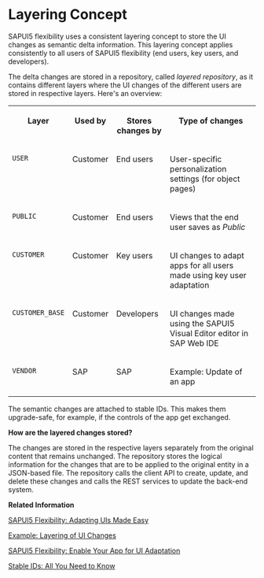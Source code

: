 <!-- loio9e6305746b8742f69faa55fae27ee220 -->

# Layering Concept

SAPUI5 flexibility uses a consistent layering concept to store the UI changes as semantic delta information. This layering concept applies consistently to all users of SAPUI5 flexibility \(end users, key users, and developers\).

The delta changes are stored in a repository, called *layered repository*, as it contains different layers where the UI changes of the different users are stored in respective layers. Here's an overview:


<table>
<tr>
<th valign="top">

Layer

</th>
<th valign="top">

Used by

</th>
<th valign="top">

Stores changes by

</th>
<th valign="top">

Type of changes

</th>
</tr>
<tr>
<td valign="top">

`USER` 

</td>
<td valign="top">

Customer

</td>
<td valign="top">

End users

</td>
<td valign="top">

User-specific personalization settings \(for object pages\)

</td>
</tr>
<tr>
<td valign="top">

`PUBLIC` 

</td>
<td valign="top">

Customer

</td>
<td valign="top">

End users

</td>
<td valign="top">

Views that the end user saves as *Public* 

</td>
</tr>
<tr>
<td valign="top">

`CUSTOMER` 

</td>
<td valign="top">

Customer

</td>
<td valign="top">

Key users

</td>
<td valign="top">

UI changes to adapt apps for all users made using key user adaptation

</td>
</tr>
<tr>
<td valign="top">

`CUSTOMER_BASE` 

</td>
<td valign="top">

Customer

</td>
<td valign="top">

Developers

</td>
<td valign="top">

UI changes made using the SAPUI5 Visual Editor editor in SAP Web IDE 

</td>
</tr>
<tr>
<td valign="top">

`VENDOR` 

</td>
<td valign="top">

SAP

</td>
<td valign="top">

SAP

</td>
<td valign="top">

Example: Update of an app

</td>
</tr>
</table>

The semantic changes are attached to stable IDs. This makes them upgrade-safe, for example, if the controls of the app get exchanged.

**How are the layered changes stored?**

The changes are stored in the respective layers separately from the original content that remains unchanged. The repository stores the logical information for the changes that are to be applied to the original entity in a JSON-based file. The repository calls the client API to create, update, and delete these changes and calls the REST services to update the back-end system.

**Related Information**  


[SAPUI5 Flexibility: Adapting UIs Made Easy](sapui5-flexibility-adapting-uis-made-easy-a8e55aa.md "Modification-free, cost-saving, easy to use, and performant: Discover the new flexibility when adapting SAP Fiori UIs using SAPUI5 flexibility.")

[Example: Layering of UI Changes](example-layering-of-ui-changes-17d2d4e.md "Here's an example of how the layering of UI changes based on SAPUI5 flexibility works.")

[SAPUI5 Flexibility: Enable Your App for UI Adaptation](../05_Developing_Apps/sapui5-flexibility-enable-your-app-for-ui-adaptation-f1430c0.md "Here's what you have to consider when developing apps that support UI adaptation.")

[Stable IDs: All You Need to Know](../05_Developing_Apps/stable-ids-all-you-need-to-know-f51dbb7.md "Stable IDs are IDs for controls, elements, or components that you set yourself in the respective id property or attribute as opposed to IDs that are generated by SAPUI5. Stable means that the IDs are concatenated with the application component ID and do not have any auto-generated parts.")

